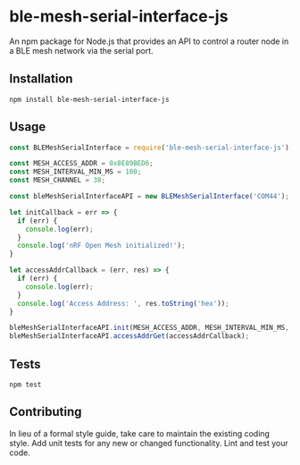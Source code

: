 ble-mesh-serial-interface-js
=========

An npm package for Node.js that provides an API to control a router node in a BLE mesh network via the serial port.

## Installation

  `npm install ble-mesh-serial-interface-js`

## Usage

```javascript
const BLEMeshSerialInterface = require('ble-mesh-serial-interface-js');

const MESH_ACCESS_ADDR = 0x8E89BED6;
const MESH_INTERVAL_MIN_MS = 100;
const MESH_CHANNEL = 38;

const bleMeshSerialInterfaceAPI = new BLEMeshSerialInterface('COM44');

let initCallback = err => {
  if (err) {
    console.log(err);
  }
  console.log('nRF Open Mesh initialized!');
}

let accessAddrCallback = (err, res) => {
  if (err) {
    console.log(err);
  }
  console.log('Access Address: ', res.toString('hex'));
}

bleMeshSerialInterfaceAPI.init(MESH_ACCESS_ADDR, MESH_INTERVAL_MIN_MS, MESH_CHANNEL, initCallback);
bleMeshSerialInterfaceAPI.accessAddrGet(accessAddrCallback);
```

## Tests

  `npm test`

## Contributing

In lieu of a formal style guide, take care to maintain the existing coding style. Add unit tests for any new or changed functionality. Lint and test your code.
